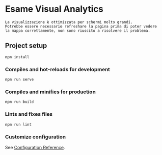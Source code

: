 # Esame Visual Analytics
```
La visualizzazione è ottimizzata per schermi molto grandi.
Potrebbe essere necessario refreshare la pagina prima di poter vedere la mappa correttamente, non sono riuscito a risolvere il problema.
```


## Project setup
```
npm install
```

### Compiles and hot-reloads for development
```
npm run serve
```

### Compiles and minifies for production
```
npm run build
```

### Lints and fixes files
```
npm run lint
```

### Customize configuration
See [Configuration Reference](https://cli.vuejs.org/config/).
